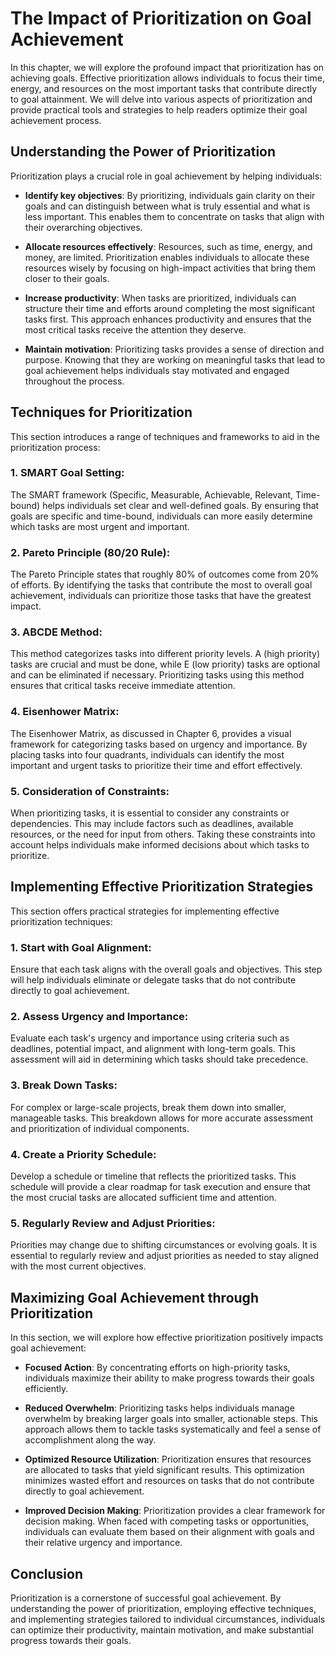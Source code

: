 The Impact of Prioritization on Goal Achievement
===========================================================

In this chapter, we will explore the profound impact that prioritization has on achieving goals. Effective prioritization allows individuals to focus their time, energy, and resources on the most important tasks that contribute directly to goal attainment. We will delve into various aspects of prioritization and provide practical tools and strategies to help readers optimize their goal achievement process.

Understanding the Power of Prioritization
-----------------------------------------

Prioritization plays a crucial role in goal achievement by helping individuals:

* **Identify key objectives**: By prioritizing, individuals gain clarity on their goals and can distinguish between what is truly essential and what is less important. This enables them to concentrate on tasks that align with their overarching objectives.

* **Allocate resources effectively**: Resources, such as time, energy, and money, are limited. Prioritization enables individuals to allocate these resources wisely by focusing on high-impact activities that bring them closer to their goals.

* **Increase productivity**: When tasks are prioritized, individuals can structure their time and efforts around completing the most significant tasks first. This approach enhances productivity and ensures that the most critical tasks receive the attention they deserve.

* **Maintain motivation**: Prioritizing tasks provides a sense of direction and purpose. Knowing that they are working on meaningful tasks that lead to goal achievement helps individuals stay motivated and engaged throughout the process.

Techniques for Prioritization
-----------------------------

This section introduces a range of techniques and frameworks to aid in the prioritization process:

### 1. **SMART Goal Setting**:

The SMART framework (Specific, Measurable, Achievable, Relevant, Time-bound) helps individuals set clear and well-defined goals. By ensuring that goals are specific and time-bound, individuals can more easily determine which tasks are most urgent and important.

### 2. **Pareto Principle (80/20 Rule)**:

The Pareto Principle states that roughly 80% of outcomes come from 20% of efforts. By identifying the tasks that contribute the most to overall goal achievement, individuals can prioritize those tasks that have the greatest impact.

### 3. **ABCDE Method**:

This method categorizes tasks into different priority levels. A (high priority) tasks are crucial and must be done, while E (low priority) tasks are optional and can be eliminated if necessary. Prioritizing tasks using this method ensures that critical tasks receive immediate attention.

### 4. **Eisenhower Matrix**:

The Eisenhower Matrix, as discussed in Chapter 6, provides a visual framework for categorizing tasks based on urgency and importance. By placing tasks into four quadrants, individuals can identify the most important and urgent tasks to prioritize their time and effort effectively.

### 5. **Consideration of Constraints**:

When prioritizing tasks, it is essential to consider any constraints or dependencies. This may include factors such as deadlines, available resources, or the need for input from others. Taking these constraints into account helps individuals make informed decisions about which tasks to prioritize.

Implementing Effective Prioritization Strategies
------------------------------------------------

This section offers practical strategies for implementing effective prioritization techniques:

### 1. **Start with Goal Alignment**:

Ensure that each task aligns with the overall goals and objectives. This step will help individuals eliminate or delegate tasks that do not contribute directly to goal achievement.

### 2. **Assess Urgency and Importance**:

Evaluate each task's urgency and importance using criteria such as deadlines, potential impact, and alignment with long-term goals. This assessment will aid in determining which tasks should take precedence.

### 3. **Break Down Tasks**:

For complex or large-scale projects, break them down into smaller, manageable tasks. This breakdown allows for more accurate assessment and prioritization of individual components.

### 4. **Create a Priority Schedule**:

Develop a schedule or timeline that reflects the prioritized tasks. This schedule will provide a clear roadmap for task execution and ensure that the most crucial tasks are allocated sufficient time and attention.

### 5. **Regularly Review and Adjust Priorities**:

Priorities may change due to shifting circumstances or evolving goals. It is essential to regularly review and adjust priorities as needed to stay aligned with the most current objectives.

Maximizing Goal Achievement through Prioritization
--------------------------------------------------

In this section, we will explore how effective prioritization positively impacts goal achievement:

* **Focused Action**: By concentrating efforts on high-priority tasks, individuals maximize their ability to make progress towards their goals efficiently.

* **Reduced Overwhelm**: Prioritizing tasks helps individuals manage overwhelm by breaking larger goals into smaller, actionable steps. This approach allows them to tackle tasks systematically and feel a sense of accomplishment along the way.

* **Optimized Resource Utilization**: Prioritization ensures that resources are allocated to tasks that yield significant results. This optimization minimizes wasted effort and resources on tasks that do not contribute directly to goal achievement.

* **Improved Decision Making**: Prioritization provides a clear framework for decision making. When faced with competing tasks or opportunities, individuals can evaluate them based on their alignment with goals and their relative urgency and importance.

Conclusion
----------

Prioritization is a cornerstone of successful goal achievement. By understanding the power of prioritization, employing effective techniques, and implementing strategies tailored to individual circumstances, individuals can optimize their productivity, maintain motivation, and make substantial progress towards their goals.
